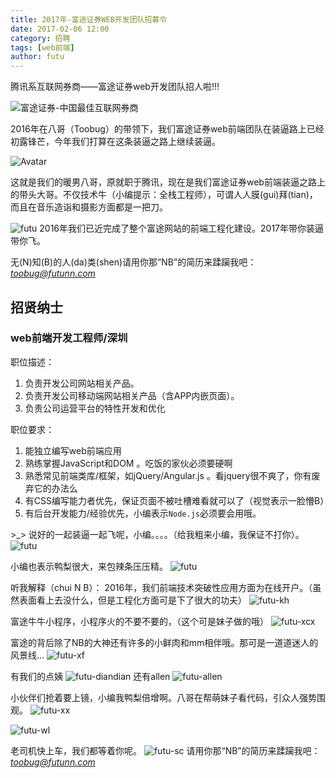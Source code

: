 ```yaml
---
title: 2017年-富途证券WEB开发团队招募令
date: 2017-02-06 12:00
category: 招聘
tags: [web前端]
author: futu
---
```


腾讯系互联网券商——富途证券web开发团队招人啦!!!

![富途证券-中国最佳互联网券商](/images/2017-invate/futu.png)

2016年在八哥（Toobug）的带领下，我们富途证券web前端团队在装逼路上已经初露锋芒，今年我们打算在这条装逼之路上继续装逼。

![Avatar](/images/2017-invate/avatar.jpg)

这就是我们的暖男八哥，原就职于腾讯，现在是我们富途证券web前端装逼之路上的带头大哥。不仅技术牛（小编提示：全栈工程师），可谓人人膜(gui)拜(tian)，而且在音乐造诣和摄影方面都是一把刀。

![futu](/images/2017-invate/zb.jpg)
2016年我们已近完成了整个富途网站的前端工程化建设。2017年带你装逼带你飞。

无(N)知(B)的人(da)类(shen)请用你那“NB”的简历来蹂躏我吧：*toobug@futunn.com*

## 招贤纳士

### web前端开发工程师/深圳

职位描述：
1. 负责开发公司网站相关产品。
2. 负责开发公司移动端网站相关产品（含APP内嵌页面）。
3. 负责公司运营平台的特性开发和优化

职位要求：
1. 能独立编写web前端应用
2. 熟练掌握JavaScript和DOM 。吃饭的家伙必须要硬啊
3. 熟悉常见前端类库/框架，如jQuery/Angular.js 。看jquery很不爽了，你有废弃它的办法么
4. 有CSS编写能力者优先，保证页面不被吐槽难看就可以了（视觉表示一脸懵B）
5. 有后台开发能力/经验优先，小编表示`Node.js`必须要会用哦。

\>_\> 说好的一起装逼一起飞呢，小编。。。。（给我粗来小编，我保证不打你）。
![futu](/images/2017-invate/wn.jpg)

小编也表示鸭梨很大，来包辣条压压精。
![futu](/images/2017-invate/lt.jpg)

听我解释（chui N B）：
2016年，我们前端技术突破性应用方面为在线开户。（虽然表面看上去没什么，但是工程化方面可是下了很大的功夫）
![futu-kh](/images/2017-invate/kh.jpg)

富途牛牛小程序，小程序火的不要不要的，（这个可是妹子做的哦）
![futu-xcx](/images/2017-invate/xcx.jpg)

富途的背后除了NB的大神还有许多的小鲜肉和mm相伴哦。那可是一道道迷人的风景线...
![futu-xf](/images/2017-invate/xf.png)

有我们的点姨
![futu-diandian](/images/2017-invate/diandian.png)
还有allen
![futu-allen](/images/2017-invate/allen.jpg)

小伙伴们抢着要上镜，小编我鸭梨倍增啊。八哥在帮萌妹子看代码，引众人强势围观。
![futu-xx](/images/2017-invate/xx.jpg)

![futu-wl](/images/2017-invate/wl.jpg)

老司机快上车，我们都等着你呢。
![futu-sc](/images/2017-invate/sc.jpg)
请用你那“NB”的简历来蹂躏我吧：*toobug@futunn.com*

